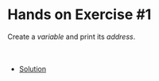 # Hands on Exercise #1

 Create a _variable_ and print its _address_.
 <br><br><br>  
 * [Solution](main.go)